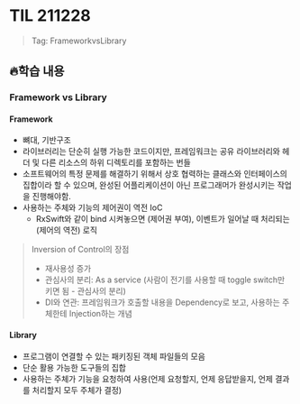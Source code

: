 # TIL 211228
> Tag: FrameworkvsLibrary

## 🔥학습 내용
### Framework vs Library
#### Framework
- 뼈대, 기반구조
- 라이브러리는 단순히 실행 가능한 코드이지만, 프레임워크는 공유 라이브러리와 헤더 및 다른 리소스의 하위 디렉토리를 포함하는 번들
- 소프트웨어의 특정 문제를 해결하기 위해서 상호 협력하는 클래스와 인터페이스의 집합이라 할 수 있으며, 완성된 어플리케이션이 아닌 프로그래머가 완성시키는 작업을 진행해야함.
- 사용하는 주체와 기능의 제어권이 역전 IoC
	- RxSwift와 같이 bind 시켜놓으면 (제어권 부여), 이벤트가 일어날 때 처리되는 (제어의 역전) 로직
> Inversion of Control의 장점
> - 재사용성 증가
> - 관심사의 분리: As a service (사람이 전기를 사용할 때 toggle switch만 키면 됨 - 관심사의 분리)
> - DI와 연관: 프레임워크가 호출할 내용을 Dependency로 보고, 사용하는 주체한테 Injection하는 개념

#### Library
- 프로그램이 연결할 수 있는 패키징된 객체 파일들의 모음
- 단순 활용 가능한 도구들의 집합
- 사용하는 주체가 기능을 요청하여 사용(언제 요청할지, 언제 응답받을지, 언제 결과를 처리할지 모두 주체가 결정)


